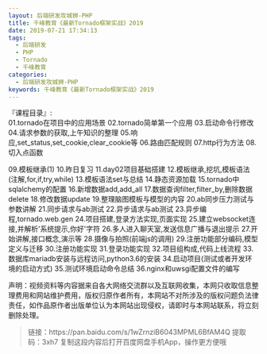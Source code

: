 ```yaml
---
layout: 后端研发攻城狮-PHP
title: 千峰教育《最新Tornado框架实战》2019
date: 2019-07-21 17:34:13
tags:
  - 后端研发
  - PHP
  - Tornado
  - 千峰教育
categories:
  - 后端研发攻城狮-PHP
keywords: 千峰教育《最新Tornado框架实战》2019
---
```

『课程目录』:   
01.tornado在项目中的应用场景
02.tornado简单第一个应用
03.启动命令行修改
04.请求参数的获取,上午知识的整理
05.响应,set_status,set_cookie,clear_cookie等
06.路由匹配规则
07.http行为方法
08.切入点函数
<!-- more -->  
09.模板继承(1)
10.昨日复习
11.day02项目基础搭建
12.模板继承,挖坑,模板语法(注解,for,if,try,while)
13.模板语法set与总结
14.静态资源加载
15.tornado中sqlalchemy的配置
16.新增数据add,add_all
17.数据查询filter,filter_by,删除数据delete
18.修改数据update
19.整理脑图模板与模型的内容
20.ab同步压力测试与参数讲解
21.同步请求与ab测试
22.异步请求与ab测试
23.异步编程,tornado.web.gen
24.项目搭建,登录方法实现,页面实现
25.建立websocket连接,并解析'系统提示,你好'字符
26.多人进入聊天室,发送信息广播与退出提示
27.开始讲解,接口概念,演示等
28.摄像与拍照(前端js的调用)
29.注册功能部分编码,模型定义与迁移
30.注册功能实现
31.登录功能实现
32.项目组构成,代码上线流程
33.数据库mariadb安装与远程访问,python3.6的安装
34.启动项目(测试或者开发环境的启动方式)
35.测试环境启动命令总结
36.nginx和uwsgi配置文件的编写

<div class="post-copyright">
    <div class="post-copyright__author">
      <span class="post-copyright-meta">声明：视频资料等内容据来自各大网络交流群以及互联网收集，本网只收取信息整理费用和网站维护费用，版权归原作者所有，本网站不对所涉及的版权问题负法律责任，如作品原作者出版单位认为本网站出现侵权，请即时与本网站联系，将立刻删除处理。 </span>
    </div>
</div>

<blockquote class="blockquote-center">
链接：https://pan.baidu.com/s/1wZrnziB6043MPML6BfAM4Q 
提取码：3xh7 
复制这段内容后打开百度网盘手机App，操作更方便哦
</blockquote>

